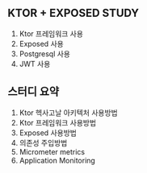 ## KTOR + EXPOSED STUDY
1. Ktor 프레임워크 사용
2. Exposed 사용
3. Postgresql 사용
4. JWT 사용


## 스터디 요약
1. Ktor 헥사고날 아키텍처 사용방법
2. Ktor 프레임워크 사용방법
3. Exposed 사용방법
4. 의존성 주입방법
5. Micrometer metrics
6. Application Monitoring